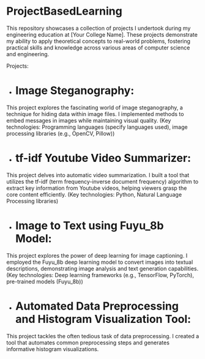# ProjectBasedLearning
This repository showcases a collection of projects I undertook during my engineering education at [Your College Name]. These projects demonstrate my ability to apply theoretical concepts to real-world problems, fostering practical skills and knowledge across various areas of computer science and engineering.

Projects:

- # Image Steganography:
This project explores the fascinating world of image steganography, a technique for hiding data within image files. I implemented methods to embed messages in images while maintaining visual quality. (Key technologies: Programming languages (specify languages used), image processing libraries (e.g., OpenCV, Pillow))

- # tf-idf Youtube Video Summarizer:
This project delves into automatic video summarization. I built a tool that utilizes the tf-idf (term frequency-inverse document frequency) algorithm to extract key information from Youtube videos, helping viewers grasp the core content efficiently. (Key technologies: Python, Natural Language Processing libraries)

- # Image to Text using Fuyu_8b Model:
This project explores the power of deep learning for image captioning. I employed the Fuyu_8b deep learning model to convert images into textual descriptions, demonstrating image analysis and text generation capabilities. (Key technologies: Deep learning frameworks (e.g., TensorFlow, PyTorch), pre-trained models (Fuyu_8b))

- # Automated Data Preprocessing and Histogram Visualization Tool:
This project tackles the often tedious task of data preprocessing. I created a tool that automates common preprocessing steps and generates informative histogram visualizations.
